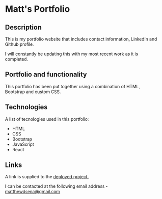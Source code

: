 # Matt's Portfolio

## Description

This is my portfolio website that includes contact information, LinkedIn and Github profile.

I will constantly be updating this with my most recent work as it is completed.

## Portfolio and functionality

This portfolio has been put together using a combination of HTML, Bootstrap and custom CSS.

## Technologies

A list of tecnologies used in this portfolio:

- HTML
- CSS
- Bootstrap
- JavaScript
- React

## Links

A link is supplied to the [deployed project.](https://mattdsena.github.io/Portfolio-/)

I can be contacted at the following email address - matthewdsena@gmail.com

